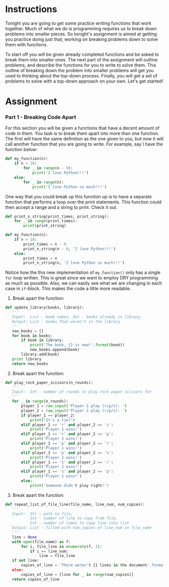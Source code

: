 # Instructions

Tonight you are going to get some practice writing functions that work together. Much of what we do is programming requires us to break down problems into smaller pieces. So tonight's assignment is aimed at getting you practice doing just that; working on breaking problems down to solve them with functions.

To start off you will be given already completed functions and be asked to break them into smaller ones. The next part of the assignment will outline problems, and describe the functions for you to write to solve them. This outline of breaking down the problem into smaller problems will get you used to thinking about the top-down process. Finally, you will get a set of problems to solve with a top-down approach on your own. Let's get started!

# Assignment

### Part 1 - Breaking Code Apart

For this section you will be given a functions that have a decent amount of code in them. You task is to break them apart into more than one function. The first will have the same definition as the one given to you, but now it will call another function that you are going to write. For example, say I have the function below:

```python
def my_function(n):
    if n > 10:
        for _ in range(n - 9):
            print('I love Python!!!')
    else:
        for _ in range(n):
            print('I love Python so much!!!')
```

One way that you could break up this function up is to have a separate function that performs a loop over the print statements. This function could then accept a range and a string to print. Check it out.

```python
def print_n_string(print_times, print_string):
    for _ in range(print_times):
        print(print_string)

def my_function(n):
    if n > 10:
        print_times = n - 9
        print_n_string(n - 9, 'I love Python!!!')
    else:
        print_times = n
        print_n_string(n, 'I love Python so much!!!')
```

Notice how the this new implementation of `my_function()` only has a single `for` loop written. This is great since we want to employ DRY programming as much as possible. Also, we can easily see what we are changing in each case in `if`-block. This makes the code a little more readable.

1. Break apart the function:
 
 ```python
 def update_library(books, library):
    '''
    Input:  List - book names, Set - books already in library
    Output: List - books that weren't in the library
    '''
    new_books = []
    for book in books:
        if book in library:
            print('The book, {} is new!'.format(book))
            new_books.append(book)
        library.add(book)
    print library    
    return new_books
 ```

2. Break apart the function:

 ```python
 def play_rock_paper_scissors(n_rounds):
    '''
    Input:  Int - number of rounds to play rock paper scissors for
    '''
    for _ in range(n_rounds):
        player_1 = raw_input('Player 1 play (r/p/s): ')
        player_2 = raw_input('Player 2 play (r/p/s): ')
        if player_1 == player_2:
            print("It's a tie!")
        elif player_1 == 'r' and player_2 == 's':
            print('Player 1 wins!')
        elif player_1 == 'r' and player_2 == 'p':
            print('Player 2 wins!')
        elif player_1 == 'p' and player_2 == 'r':
            print('Player 1 wins!')
        elif player_1 == 'p' and player_2 == 's':
            print('Player 2 wins!')
        elif player_1 == 's' and player_2 == 'r':
            print('Player 2 wins!')
        elif player_1 == 's' and player_2 == 'p':
            print('Player 1 wins!')
        else:
            print('Someone didn't play right!')
 ```

3. Break apart the function:

 ```python
 def repeat_list_of_file_line(file_name, line_num, num_copies):
    '''
    Input:  Str - path to file, 
            Int - number of line to copy from file, 
            Int - number of times to copy line into list
    Output: List - filled with num_copies of line_num in file_name
    '''
    line = None
    with open(file_name) as f:
        for i, file_line in enumerate(f, 1):
            if i == line_num:
                line = file_line
    if not line:
        copies_of_line = 'There weren't {} lines in the document'.format(line_num)
    else:
        copies_of_line = [line for _ in range(num_copies)]
    return copies_of_line
 ```
